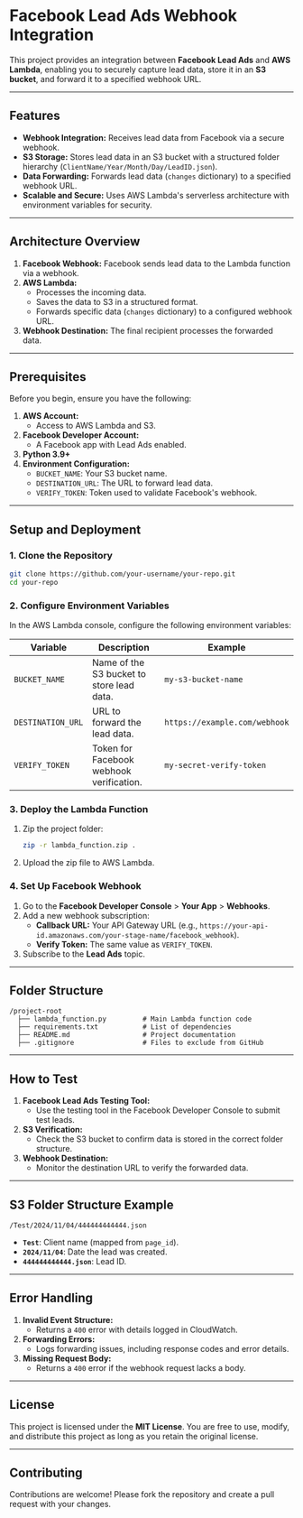 
# **Facebook Lead Ads Webhook Integration**

This project provides an integration between **Facebook Lead Ads** and **AWS Lambda**, enabling you to securely capture lead data, store it in an **S3 bucket**, and forward it to a specified webhook URL.

---

## **Features**

- **Webhook Integration:** Receives lead data from Facebook via a secure webhook.
- **S3 Storage:** Stores lead data in an S3 bucket with a structured folder hierarchy (`ClientName/Year/Month/Day/LeadID.json`).
- **Data Forwarding:** Forwards lead data (`changes` dictionary) to a specified webhook URL.
- **Scalable and Secure:** Uses AWS Lambda's serverless architecture with environment variables for security.

---

## **Architecture Overview**

1. **Facebook Webhook:** Facebook sends lead data to the Lambda function via a webhook.
2. **AWS Lambda:**
   - Processes the incoming data.
   - Saves the data to S3 in a structured format.
   - Forwards specific data (`changes` dictionary) to a configured webhook URL.
3. **Webhook Destination:** The final recipient processes the forwarded data.

---

## **Prerequisites**

Before you begin, ensure you have the following:

1. **AWS Account:**
   - Access to AWS Lambda and S3.
2. **Facebook Developer Account:**
   - A Facebook app with Lead Ads enabled.
3. **Python 3.9+**
4. **Environment Configuration:**
   - `BUCKET_NAME`: Your S3 bucket name.
   - `DESTINATION_URL`: The URL to forward lead data.
   - `VERIFY_TOKEN`: Token used to validate Facebook's webhook.

---

## **Setup and Deployment**

### **1. Clone the Repository**
```bash
git clone https://github.com/your-username/your-repo.git
cd your-repo
```

### **2. Configure Environment Variables**
In the AWS Lambda console, configure the following environment variables:

| Variable        | Description                                  | Example                      |
|------------------|----------------------------------------------|------------------------------|
| `BUCKET_NAME`   | Name of the S3 bucket to store lead data.    | `my-s3-bucket-name`          |
| `DESTINATION_URL` | URL to forward the lead data.              | `https://example.com/webhook`|
| `VERIFY_TOKEN`  | Token for Facebook webhook verification.     | `my-secret-verify-token`     |

### **3. Deploy the Lambda Function**
1. Zip the project folder:
   ```bash
   zip -r lambda_function.zip .
   ```
2. Upload the zip file to AWS Lambda.

### **4. Set Up Facebook Webhook**
1. Go to the **Facebook Developer Console** > **Your App** > **Webhooks**.
2. Add a new webhook subscription:
   - **Callback URL:** Your API Gateway URL (e.g., `https://your-api-id.amazonaws.com/your-stage-name/facebook_webhook`).
   - **Verify Token:** The same value as `VERIFY_TOKEN`.
3. Subscribe to the **Lead Ads** topic.

---

## **Folder Structure**

```
/project-root
  ├── lambda_function.py         # Main Lambda function code
  ├── requirements.txt           # List of dependencies
  ├── README.md                  # Project documentation
  ├── .gitignore                 # Files to exclude from GitHub
```

---

## **How to Test**

1. **Facebook Lead Ads Testing Tool:**
   - Use the testing tool in the Facebook Developer Console to submit test leads.
2. **S3 Verification:**
   - Check the S3 bucket to confirm data is stored in the correct folder structure.
3. **Webhook Destination:**
   - Monitor the destination URL to verify the forwarded data.

---

## **S3 Folder Structure Example**

```
/Test/2024/11/04/444444444444.json
```

- **`Test`**: Client name (mapped from `page_id`).
- **`2024/11/04`**: Date the lead was created.
- **`444444444444.json`**: Lead ID.

---

## **Error Handling**

1. **Invalid Event Structure:**
   - Returns a `400` error with details logged in CloudWatch.
2. **Forwarding Errors:**
   - Logs forwarding issues, including response codes and error details.
3. **Missing Request Body:**
   - Returns a `400` error if the webhook request lacks a body.

---

## **License**

This project is licensed under the **MIT License**. You are free to use, modify, and distribute this project as long as you retain the original license.

---

## **Contributing**

Contributions are welcome! Please fork the repository and create a pull request with your changes.
